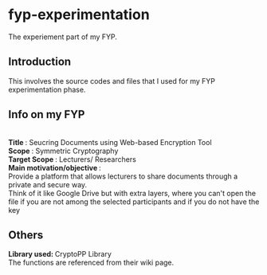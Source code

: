 # fyp-experimentation
The experiement part of my FYP. 

## Introduction
This involves the source codes and files that I used for my FYP experimentation phase. <br> 

## Info on my FYP
<br>
<b> Title </b> : Seucring Documents using Web-based Encryption Tool<br>
<b> Scope </b> : Symmetric Cryptography <br>
<b> Target Scope </b> : Lecturers/ Researchers<br>
<b> Main motivation/objective </b> : <br> Provide a platform that allows lecturers to share documents through a private and secure way. 
<br> Think of it like Google Drive but with extra layers, where you can't open the file if you are not among the selected participants and
if you do not have the key<br>

## Others
<b> Library used: </b> CryptoPP Library 
<br> The functions are referenced from their wiki page.

